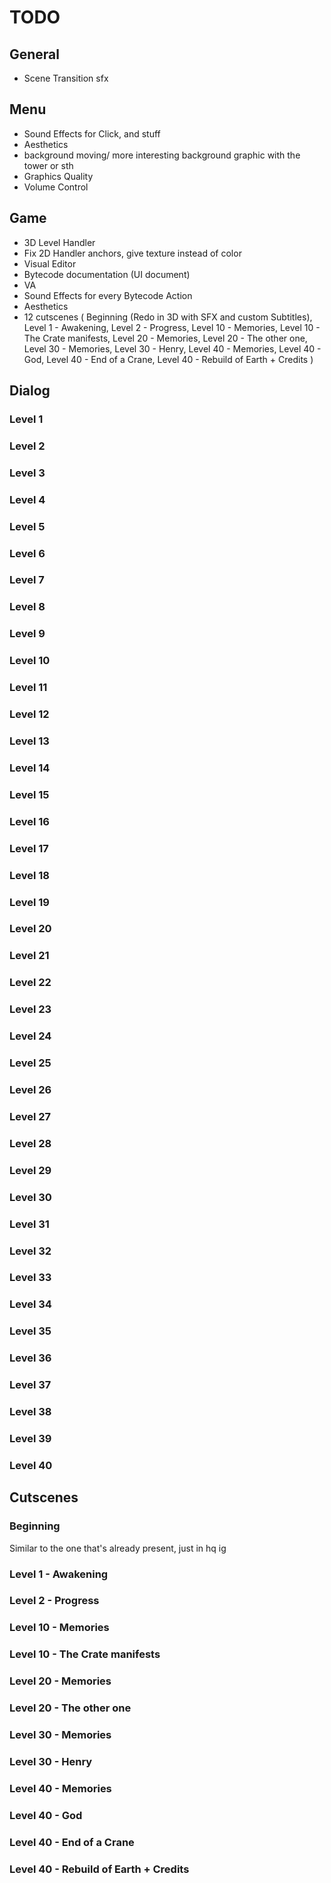 ﻿# TODO

## General

- Scene Transition sfx

## Menu

- Sound Effects for Click, and stuff
- Aesthetics
- background moving/ more interesting background graphic with the tower or sth
- Graphics Quality
- Volume Control

## Game

- 3D Level Handler
- Fix 2D Handler anchors, give texture instead of color
- Visual Editor
- Bytecode documentation (UI document)
- VA
- Sound Effects for every Bytecode Action
- Aesthetics
- 12 cutscenes (
		Beginning (Redo in 3D with SFX and custom Subtitles),
		Level 1 - Awakening,
		Level 2 - Progress,
		Level 10 - Memories,
		Level 10 - The Crate manifests,
		Level 20 - Memories,
		Level 20 - The other one,
		Level 30 - Memories,
		Level 30 - Henry,
		Level 40 - Memories,
		Level 40 - God,
		Level 40 - End of a Crane,
		Level 40 - Rebuild of Earth + Credits
)

## Dialog

### Level 1

### Level 2

### Level 3

### Level 4

### Level 5

### Level 6

### Level 7

### Level 8

### Level 9

### Level 10

### Level 11
		  
### Level 12
		  
### Level 13
		  
### Level 14
		  
### Level 15
		  
### Level 16
		  
### Level 17
		  
### Level 18
		  
### Level 19

### Level 20
		  
### Level 21
		  
### Level 22
		  
### Level 23
		  
### Level 24
		  
### Level 25
		  
### Level 26
		  
### Level 27
		  
### Level 28
		  
### Level 29

### Level 30

### Level 31
		  
### Level 32
		  
### Level 33
		  
### Level 34
		  
### Level 35
		  
### Level 36
		  
### Level 37
		  
### Level 38
		  
### Level 39
		  
### Level 40

## Cutscenes

### Beginning
Similar to the one that's already present, just in hq ig
### Level 1 - Awakening

### Level 2 - Progress

### Level 10 - Memories

### Level 10 - The Crate manifests

### Level 20 - Memories

### Level 20 - The other one

### Level 30 - Memories

### Level 30 - Henry

### Level 40 - Memories

### Level 40 - God

### Level 40 - End of a Crane

### Level 40 - Rebuild of Earth + Credits